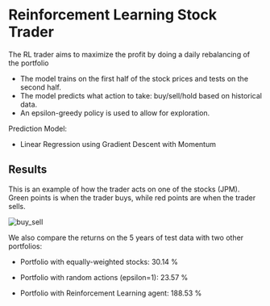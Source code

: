 # Reinforcement Learning Stock Trader

The RL trader aims to maximize the profit by doing a daily rebalancing of the portfolio

- The model trains on the first half of the stock prices and tests on the second half.
- The model predicts what action to take: buy/sell/hold based on historical data.
- An epsilon-greedy policy is used to allow for exploration.

Prediction Model:

- Linear Regression using Gradient Descent with Momentum


## Results
This is an example of how the trader acts on one of the stocks (JPM).\
Green points is when the trader buys, while red points are when the trader sells.

![buy_sell](https://github.com/alexisdpc/RL-Stock-Trader/assets/124795834/c7b14119-690e-4576-bb61-c52dc21c159e)


We also compare the returns on the 5 years of test data with two other portfolios:

- Portfolio with equally-weighted stocks: 30.14 %

- Portfolio with random actions (epsilon=1): 23.57 %

- Portfolio with Reinforcement Learning agent: 188.53 %

